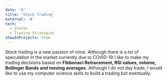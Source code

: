```yaml
---
date: '8'
title: 'Stock Trading'
external: '#'
tech:
  - Stocks
  - Trading Strategies
showInProjects: true
---
```


Stock trading is a new passion of mine. Although there is a lot of speculation in the market currently due to COVID-19 I like to make my trading decisions based on <b>Fibbonaci Retracement, RSI values, volume, Bollinger Bands and moving averages.</b> Although I do not day trade, I would like to use my computer science skills to build a trading bot eventually. 